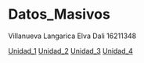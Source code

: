 # Datos_Masivos

Villanueva Langarica Elva Dali
16211348

[Unidad_1](https://github.com/Dalitita18/Datos_Masivos/tree/Unidad_1/Unidad_1)
[Unidad_2](https://github.com/Dalitita18/Datos_Masivos/tree/Unidad_2/Unidad_2)
[Unidad_3](https://github.com/Dalitita18/Datos_Masivos/tree/Unidad_3/Unidad_3)
[Unidad_4](https://github.com/Dalitita18/Datos_Masivos/tree/Unidad_4/Unidad_4)